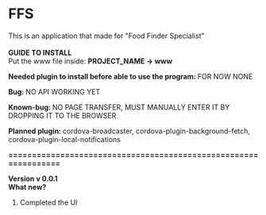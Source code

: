 # FFS
This is an application that made for "Food Finder Specialist"
<br />
<br />
<b> GUIDE TO INSTALL </b>
<br />
Put the www file inside:
<b> PROJECT_NAME -> www </b>

<b> Needed plugin to install before able to use the program: </b>
FOR NOW NONE

<b> Bug: </b>
NO API WORKING YET

<b> Known-bug: </b>
NO PAGE TRANSFER, MUST MANUALLY ENTER IT BY DROPPING IT TO THE BROWSER

<b> Planned plugin: </b>
cordova-broadcaster, cordova-plugin-background-fetch, cordova-plugin-local-notifications

<b> ================================================================ </b>
<br />

<b> Version v 0.0.1 </b>
<br />
<b> What new? </b>
1. Completed the UI
